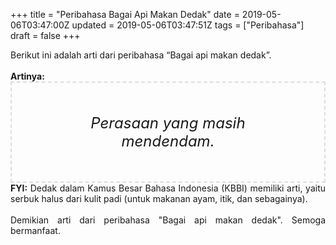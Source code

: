 +++
title = "Peribahasa Bagai Api Makan Dedak"
date = 2019-05-06T03:47:00Z
updated = 2019-05-06T03:47:51Z
tags = ["Peribahasa"]
draft = false
+++

<div dir="ltr" style="text-align: left;" trbidi="on"><div style="text-align: justify;">Berikut ini adalah arti dari peribahasa “Bagai api makan dedak”.</div><br /><div style="text-align: justify;"><b>Artinya:</b></div><div style="border: 2px dashed #ddd; font-size: 24px; height: auto; margin: 0 auto; padding: 50px; text-align: center; width: auto;"><i>Perasaan yang masih mendendam.</i></div><div style="text-align: justify;"><b>FYI:</b> Dedak dalam Kamus Besar Bahasa Indonesia (KBBI) memiliki arti, yaitu serbuk halus dari kulit padi (untuk makanan ayam, itik, dan sebagainya).<br /><br /></div><div style="text-align: justify;">Demikian arti dari peribahasa "Bagai api makan dedak". Semoga bermanfaat.</div></div>

